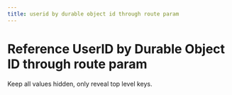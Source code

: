 ```yaml
---
title: userid by durable object id through route param
---
```

# Reference UserID by Durable Object ID through route param

Keep all values hidden, only reveal top level keys.